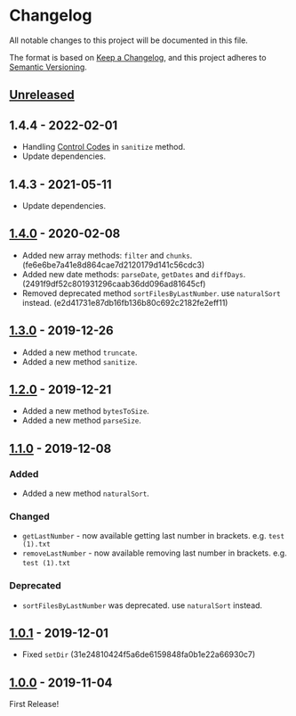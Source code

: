 # Changelog

All notable changes to this project will be documented in this file.

The format is based on [Keep a Changelog](https://keepachangelog.com/en/1.0.0/),
and this project adheres to [Semantic Versioning](https://semver.org/spec/v2.0.0.html).

## [Unreleased]

## 1.4.4 - 2022-02-01

- Handling [Control Codes](https://en.wikipedia.org/wiki/C0_and_C1_control_codes) in `sanitize` method.
- Update dependencies.

## 1.4.3 - 2021-05-11

- Update dependencies.

## [1.4.0] - 2020-02-08

- Added new array methods: `filter` and `chunks`. (fe6e6be7a41e8d864cae7d2120179d141c56cdc3)
- Added new date methods: `parseDate`, `getDates` and `diffDays`. (2491f9df52c801931296caab36dd096ad81645cf)
- Removed deprecated method `sortFilesByLastNumber`. use `naturalSort` instead. (e2d41731e87db16fb136b80c692c2182fe2eff11)

## [1.3.0] - 2019-12-26

- Added a new method `truncate`.
- Added a new method `sanitize`.

## [1.2.0] - 2019-12-21

- Added a new method `bytesToSize`.
- Added a new method `parseSize`.

## [1.1.0] - 2019-12-08

### Added

- Added a new method `naturalSort`.

### Changed

- `getLastNumber` - now available getting last number in brackets. e.g. `test (1).txt`
- `removeLastNumber` - now available removing last number in brackets. e.g. `test (1).txt`

### Deprecated

- `sortFilesByLastNumber` was deprecated. use `naturalSort` instead.

## [1.0.1] - 2019-12-01

- Fixed `setDir` (31e24810424f5a6de6159848fa0b1e22a66930c7)

## [1.0.0] - 2019-11-04

First Release!

[Unreleased]: https://github.com/archco/file-path-helper/compare/v1.4.0...HEAD
[1.4.0]: https://github.com/archco/file-path-helper/compare/v1.3.0...v1.4.0
[1.3.0]: https://github.com/archco/file-path-helper/compare/v1.2.0...v1.3.0
[1.2.0]: https://github.com/archco/file-path-helper/compare/v1.1.0...v1.2.0
[1.1.0]: https://github.com/archco/file-path-helper/compare/v1.0.1...v1.1.0
[1.0.1]: https://github.com/archco/file-path-helper/compare/v1.0.0...v1.0.1
[1.0.0]: https://github.com/archco/file-path-helper/releases/tag/v1.0.0
